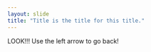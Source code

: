 ```yaml
---
layout: slide
title: "Title is the title for this title."
---
```

LOOK!!!
Use the left arrow to go back!
